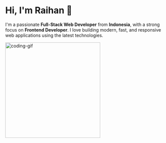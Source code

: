 # Hi, I'm Raihan 👋
I'm a passionate **Full-Stack Web Developer** from **Indonesia**, with a strong focus on **Frontend Developer**. I love building modern, fast, and responsive web applications using the latest technologies.
<div align="left" rounded-xl>
  <img src="https://media.giphy.com/media/qgQUggAC3Pfv687qPC/giphy.gif" width="300" alt="coding-gif" />
</div>
